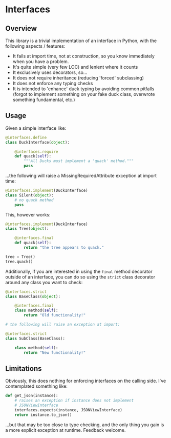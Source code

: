 Interfaces
==========

Overview
--------

This library is a trivial implementation of an interface in Python,
with the following aspects / features:

* It fails at import time, not at construction, so you know
  immediately when you have a problem.
* It's quite simple (very few LOC) and lenient where it counts
* It exclusively uses decorators, so...
* It does not require inheritance (reducing 'forced' subclassing)
* It does not enforce any typing checks
* It is intended to 'enhance' duck typing by avoiding common
  pitfalls (forgot to implement something on your fake duck class,
  overwrote something fundamental, etc.)

Usage
-----

Given a simple interface like:

```python
@interfaces.define
class DuckInterface(object):

    @interfaces.require
    def quack(self):
        """All Ducks must implement a 'quack' method."""
        pass
```

...the following will raise a MissingRequiredAttribute exception
at import time:

```python
@interfaces.implement(DuckInterface)
class Silent(object):
    # no quack method
    pass
```

This, however works:

```python
@interfaces.implement(DuckInterface)
class Tree(object):

    @interfaces.final
    def quack(self):
        return "the tree appears to quack."

tree = Tree()
tree.quack()
```

Additionally, if you are interested in using the `final` method decorator
outside of an interface, you can do so using the `strict` class decorator
around any class you want to check:

```python
@interfaces.strict
class BaseClass(object):

    @interfaces.final
    class method(self):
        return "Old functionality!"

# the following will raise an exception at import:

@interfaces.strict
class SubClass(BaseClass):

    class method(self):
        return "New functionality!"
```

Limitations
-----------

Obviously, this does nothing for enforcing interfaces on the calling side.
I've contemplated something like:

```python
def get_json(instance):
    # raises an exception if instance does not implement
    # JSONViewInterface
    interfaces.expects(instance, JSONViewInterface)
    return instance.to_json()
```

...but that may be too close to type checking, and the only thing you gain
is a more explicit exception at
runtime. Feedback welcome.


